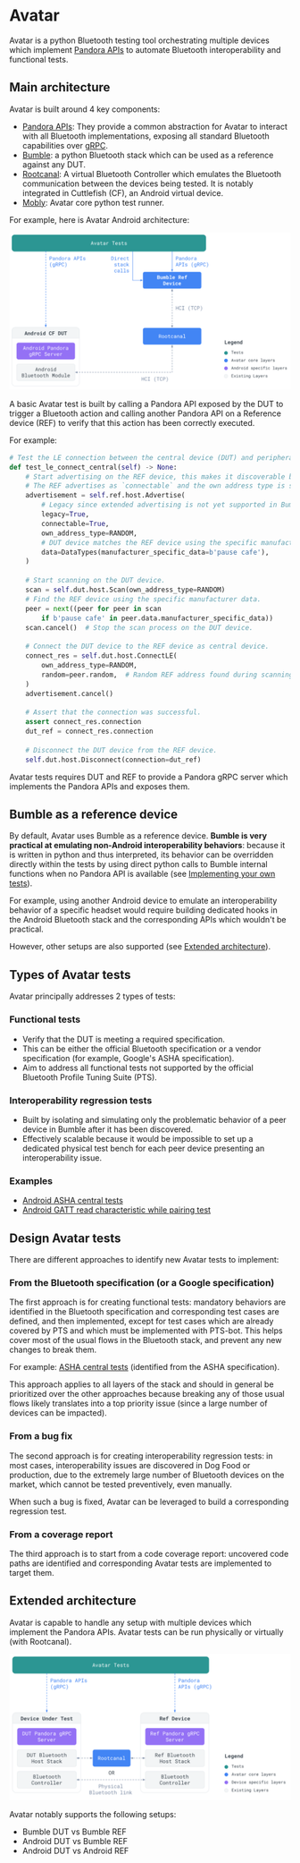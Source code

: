 # Avatar

Avatar is a python Bluetooth testing tool orchestrating multiple devices which
implement [Pandora APIs](https://github.com/google/bt-test-interfaces) to
automate Bluetooth interoperability and functional tests.

## Main architecture

Avatar is built around 4 key components:

* [Pandora APIs](https://github.com/google/bt-test-interfaces): They provide a
  common abstraction for Avatar to interact with all Bluetooth implementations,
  exposing all standard Bluetooth capabilities over [gRPC](https://grpc.io/).
* [Bumble](https://github.com/google/bumble): a python Bluetooth stack which
  can be used as a reference against any DUT.
* [Rootcanal][rootcanal-code]: A virtual Bluetooth Controller which emulates the
  Bluetooth communication between the devices being tested. It is notably
  integrated in Cuttlefish (CF), an Android virtual device.
* [Mobly](https://github.com/google/mobly): Avatar core python test runner.

For example, here is Avatar Android architecture:

![Avatar Android architecture](
images/avatar-android-bumble-virtual-architecture-simplified.svg)

A basic Avatar test is built by calling a Pandora API exposed by the DUT to
trigger a Bluetooth action and calling another Pandora API on a Reference
device (REF) to verify that this action has been correctly executed.

For example:

```python
# Test the LE connection between the central device (DUT) and peripheral device (REF).
def test_le_connect_central(self) -> None:
    # Start advertising on the REF device, this makes it discoverable by the DUT.
    # The REF advertises as `connectable` and the own address type is set to `random`.
    advertisement = self.ref.host.Advertise(
        # Legacy since extended advertising is not yet supported in Bumble.
        legacy=True,
        connectable=True,
        own_address_type=RANDOM,
        # DUT device matches the REF device using the specific manufacturer data.
        data=DataTypes(manufacturer_specific_data=b'pause cafe'),
    )

    # Start scanning on the DUT device.
    scan = self.dut.host.Scan(own_address_type=RANDOM)
    # Find the REF device using the specific manufacturer data.
    peer = next((peer for peer in scan
        if b'pause cafe' in peer.data.manufacturer_specific_data))
    scan.cancel()  # Stop the scan process on the DUT device.

    # Connect the DUT device to the REF device as central device.
    connect_res = self.dut.host.ConnectLE(
        own_address_type=RANDOM,
        random=peer.random,  # Random REF address found during scanning.
    )
    advertisement.cancel()

    # Assert that the connection was successful.
    assert connect_res.connection
    dut_ref = connect_res.connection

    # Disconnect the DUT device from the REF device.
    self.dut.host.Disconnect(connection=dut_ref)
```

Avatar tests requires DUT and REF to provide a Pandora gRPC server which
implements the Pandora APIs and exposes them.

## Bumble as a reference device

By default, Avatar uses Bumble as a reference device. **Bumble is very practical
at emulating non-Android interoperability behaviors**: because it is written in
python and thus interpreted, its behavior can be overridden directly within the
tests by using direct python calls to Bumble internal functions when no Pandora
API is available (see [Implementing your own tests](
android-guide#implementing-your-own-tests)).

For example, using another Android device to emulate an interoperability
behavior of a specific headset would require building dedicated hooks in the
Android Bluetooth stack and the corresponding APIs which wouldn't be practical.

However, other setups are also supported (see [Extended architecture](#extended-architecture)).

## Types of Avatar tests

Avatar principally addresses 2 types of tests:

### Functional tests

* Verify that the DUT is meeting a required specification.
* This can be either the official Bluetooth specification or a vendor
  specification (for example, Google's ASHA specification).
* Aim to address all functional tests not supported by the official Bluetooth
  Profile Tuning Suite (PTS).

### Interoperability regression tests

* Built by isolating and simulating only the problematic behavior of a peer
  device in Bumble after it has been discovered.
* Effectively scalable because it would be impossible to set up a dedicated
  physical test bench for each peer device presenting an interoperability issue.

### Examples

* [Android ASHA central tests][asha-central-tests-code]
* [Android GATT read characteristic while pairing test][gatt-test-example-code]

## Design Avatar tests

There are different approaches to identify new Avatar tests to implement:

### From the Bluetooth specification (or a Google specification)

The first approach is for creating functional tests: mandatory behaviors are
identified in the Bluetooth specification and corresponding test cases are
defined, and then implemented, except for test cases which are already covered
by PTS and which must be implemented with PTS-bot. This helps cover most of the
usual flows in the Bluetooth stack, and prevent any new changes to break them.

For example: [ASHA central tests][asha-central-tests-spec] (identified from the
ASHA specification).

This approach applies to all layers of the stack and should in general be
prioritized over the other approaches because breaking any of those usual flows
likely translates into a top priority issue (since a large number of devices
can be impacted).

### From a bug fix

The second approach is for creating interoperability regression tests: in most
cases, interoperability issues are discovered in Dog Food or production, due to
the extremely large number of Bluetooth devices on the market, which cannot be
tested preventively, even manually.

When such a bug is fixed, Avatar can be leveraged to build a corresponding
regression test.

### From a coverage report

The third approach is to start from a code coverage report: uncovered code
paths are identified and corresponding Avatar tests are implemented to target
them.

## Extended architecture <a name=extended-architecture></a>

Avatar is capable to handle any setup with multiple devices which implement
the Pandora APIs. Avatar tests can be run physically or virtually (with
Rootcanal).

![Avatar Android architecture](
images/avatar-extended-architecture-simplified.svg)

Avatar notably supports the following setups:

* Bumble DUT vs Bumble REF
* Android DUT vs Bumble REF
* Android DUT vs Android REF

[rootcanal-code]: https://cs.android.com/android/platform/superproject/+/main:packages/modules/Bluetooth/tools/rootcanal/

[asha-central-tests-code]: https://cs.android.com/android/platform/superproject/+/main:packages/modules/Bluetooth/android/pandora/test/asha_test.py

[gatt-test-example-code]: https://r.android.com/2470981

[asha-central-tests-spec]: https://docs.google.com/document/d/1HmihYrjBGDys4FAEgh05e5BHPMxNUiz8QIOYez9GT1M/edit?usp=sharing

